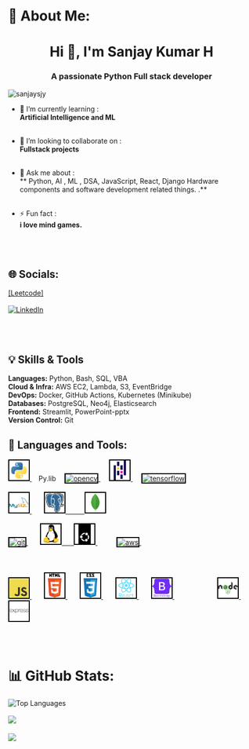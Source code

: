 # 💫 About Me:

<h1 align="center">Hi 👋, I'm Sanjay Kumar H</h1>

<h3 align="center">A passionate Python Full stack developer </h3>


<p align="left"> <img src="https://komarev.com/ghpvc/?username=sanjaysjy&label=Profile%20views&color=0e75b6&style=flat" alt="sanjaysjy" /> </p>

<!--##- 🔭 I’m currently working on :<br>**Node.js.**<br><br>-->

- 🌱 I’m currently learning :<br>**Artificial Intelligence and ML**<br><br>

- 👯 I’m looking to collaborate on :<br>**Fullstack projects**<br><br>

- 💬 Ask me about :<br>** Python, AI , ML , DSA, JavaScript, React, Django Hardware components and software development related things. .**<br><br>

- ⚡ Fun fact :<br>**i love mind games.**<br><br><br><br/>

## 🌐 Socials:
[[Leetcode]](https://leetcode.com/u/_sanjay__kumar_h/)<br><br/>
[![LinkedIn](https://img.shields.io/badge/LinkedIn-%230077B5.svg?logo=linkedin&logoColor=white)](http://www.linkedin.com/in/sanjay4sjy)<br><br/><br><br/>
## 💡 Skills & Tools
**Languages:** Python, Bash, SQL, VBA  
**Cloud & Infra:** AWS EC2, Lambda, S3, EventBridge  
**DevOps:** Docker, GitHub Actions, Kubernetes (Minikube)  
**Databases:** PostgreSQL, Neo4j, Elasticsearch  
**Frontend:** Streamlit, PowerPoint-pptx  
**Version Control:** Git



## 💬 Languages and Tools:



<p align="left"> 

   <a href="https://www.python.org" target="_blank" rel="noreferrer"> 
     <img src="https://raw.githubusercontent.com/devicons/devicon/master/icons/python/python-original.svg" alt="python" width="40" height="40" style="border: 2px solid black;"/> 
   </a>&ensp;&ensp;Py.lib&ensp;&ensp; 
   
   <a href="https://opencv.org/" target="_blank" rel="noreferrer"> 
     <img src="https://www.vectorlogo.zone/logos/opencv/opencv-icon.svg" alt="opencv" width="40" height="40" style="border: 2px solid black;"/> 
   </a>&ensp;&ensp;
   
   <a href="https://pandas.pydata.org/" target="_blank" rel="noreferrer"> 
     <img src="https://raw.githubusercontent.com/devicons/devicon/2ae2a900d2f041da66e950e4d48052658d850630/icons/pandas/pandas-original.svg" alt="pandas" width="40" height="40" style="border: 2px solid black;"/> 
   </a> &ensp;&ensp; 
   
   <a href="https://www.tensorflow.org" target="_blank" rel="noreferrer"> 
     <img src="https://www.vectorlogo.zone/logos/tensorflow/tensorflow-icon.svg" alt="tensorflow" width="40" height="40" style="border: 2px solid black;"/> 
   </a><br><br/>
   
   <a href="https://www.mysql.com/" target="_blank" rel="noreferrer"> 
     <img src="https://raw.githubusercontent.com/devicons/devicon/master/icons/mysql/mysql-original-wordmark.svg" alt="mysql" width="40" height="40" style="border: 2px solid black;"/> 
   </a> &ensp;&ensp;&ensp;
   
   <a href="https://www.postgresql.org/" target="_blank" rel="noreferrer">
     <img src="https://raw.githubusercontent.com/devicons/devicon/master/icons/postgresql/postgresql-original.svg" alt="postgresql" width="40" height="40" style="border: 2px solid black;"/>&ensp;&ensp;&ensp;&ensp;&ensp;
   </a>
   
   <a href="https://www.mongodb.com/" target="_blank" rel="noreferrer">
     <img src="https://raw.githubusercontent.com/devicons/devicon/master/icons/mongodb/mongodb-original.svg" alt="mongodb" width="40" height="40" style="border: 2px solid black;"/>
   </a>
<br><br/>
   <a href="https://git-scm.com/" target="_blank" rel="noreferrer"> 
     <img src="https://www.vectorlogo.zone/logos/git-scm/git-scm-icon.svg" alt="git" width="40" height="40" style="border: 2px solid black;"/> 
   </a>&ensp;&ensp;&ensp; 
   
   <a href="https://www.linux.org/" target="_blank" rel="noreferrer"> 
     <img src="https://raw.githubusercontent.com/devicons/devicon/master/icons/linux/linux-original.svg" alt="linux" width="40" height="40" style="border: 2px solid black;"/>&ensp;&ensp;&ensp; 
   </a> 
   
   <a href="https://ubuntu.com/" target="_blank" rel="noreferrer">
     <img src="https://raw.githubusercontent.com/devicons/devicon/master/icons/ubuntu/ubuntu-plain.svg" alt="ubuntu" width="40" height="40" style="border: 2px solid black;"/>
   </a>&ensp;&ensp;&ensp;&ensp;&ensp; 
   
   <a href="https://aws.amazon.com/" target="_blank" rel="noreferrer">
     <img src="https://cdn.jsdelivr.net/gh/devicons/devicon/icons/amazonwebservices/amazonwebservices-original.svg" alt="aws" width="40" height="40" style="border: 2px solid black;"/>
   </a>&ensp;&ensp;
   &ensp;&ensp;&ensp;&ensp;&ensp;&ensp;&ensp;&ensp;&ensp;&ensp;&ensp;&ensp;&ensp;&ensp;<br><br/>
   &ensp;&ensp;&ensp;&ensp;&ensp;&ensp;&ensp;&ensp;&ensp;&ensp;&ensp;&ensp;&ensp;&ensp;<br><br/>


   <a href="https://developer.mozilla.org/en-US/docs/Web/JavaScript" target="_blank" rel="noreferrer"> 
     <img src="https://raw.githubusercontent.com/devicons/devicon/master/icons/javascript/javascript-original.svg" alt="javascript" width="40" height="40" style="border: 2px solid black;"/> 
   </a>&ensp;&ensp;&ensp; 
   
   <a href="https://www.w3.org/html/" target="_blank" rel="noreferrer"> 
     <img src="https://raw.githubusercontent.com/devicons/devicon/master/icons/html5/html5-original-wordmark.svg" alt="html5" width="40" height="50" style="border: 2px solid black;"/> 
   </a> &ensp;&ensp;&ensp;
   
   <a href="https://www.w3schools.com/css/" target="_blank" rel="noreferrer"> 
     <img src="https://raw.githubusercontent.com/devicons/devicon/master/icons/css3/css3-original-wordmark.svg" alt="css3" width="40" height="50" style="border: 2px solid black;"/> 
   </a>&ensp;&ensp;&ensp; 
   
   <a href="https://reactjs.org/" target="_blank" rel="noreferrer"> 
     <img src="https://raw.githubusercontent.com/devicons/devicon/master/icons/react/react-original-wordmark.svg" alt="react" width="40" height="40" style="border: 2px solid black;"/> 
   </a> &ensp;&ensp;&ensp;
   
   <a href="https://getbootstrap.com" target="_blank" rel="noreferrer"> 
     <img src="https://raw.githubusercontent.com/devicons/devicon/master/icons/bootstrap/bootstrap-plain-wordmark.svg" alt="bootstrap" width="40" height="40" style="border: 2px solid black;"/> 
   </a>&ensp;&ensp;&ensp;&ensp;&ensp;&ensp;&ensp;&ensp;&ensp;&ensp;&ensp;&ensp;
   
   <a href="https://nodejs.org" target="_blank" rel="noreferrer"> 
     <img src="https://raw.githubusercontent.com/devicons/devicon/master/icons/nodejs/nodejs-original-wordmark.svg" alt="nodejs" width="40" height="40" style="border: 2px solid black;"/> 
   </a>&ensp;&ensp;&ensp;
   
   <a href="https://expressjs.com" target="_blank" rel="noreferrer"> 
     <img src="https://raw.githubusercontent.com/devicons/devicon/master/icons/express/express-original-wordmark.svg" alt="express" width="40" height="40" style="border: 2px solid black;"/> 
   </a>
  
</p> <br><br/>

  
# 📊 GitHub Stats:
![Top Languages](https://github-readme-stats.vercel.app/api/top-langs?username=sanjaysjy&show_icons=true&locale=en&layout=compact&cache_seconds=86400)
<br><br/>
![](https://github-readme-stats.vercel.app/api?username=sanjaysjy&show_icons=true&locale=en)<br><br/>
![](https://github-readme-streak-stats.herokuapp.com/?user=sanjaysjy&)<br><br/>
